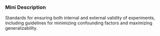 ### Mini Description

Standards for ensuring both internal and external validity of experiments, including guidelines for minimizing confounding factors and maximizing generalizability.
